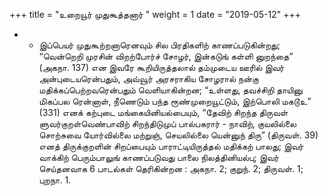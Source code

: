﻿+++
title = "உறையூர் முதுகூத்தனார்  "
weight = 1
date = "2019-05-12"
+++


- - இப்பெயர் முதுகூற்றனாரெனவும் சில பிரதிகளிற் காணப்படுகின்றது; “வென்றெறி முரசின் விறற்போர்ச் சோழர், இன்கடுங் கள்ளி னுறந்தை” (அகநா. 137)  என இவரே கூறியிருத்தலால் தம்முடைய ஊரில் இவர் அன்புடையரென்பதும், அவ்வூர் அரசராகிய சோழரால் நன்கு மதிக்கப்பெற்றவரென்பதும் வெளியாகின்றன; “உள்ளது, தவச்சிறி தாயினு மிகப்பல ரென்னாள், நீணெடும் பந்த ரூண்முறையூட்டும், இற்பொலி மகடூஉ” (331)  எனக் கற்புடை மங்கையினியல்பையும், “தேவிற் சிறந்த திருவள் ளுவர்குறள்வெண்பாவிற் சிறந்திடுமுப் பால்பகரார் - நாவிற், குயலில்லை சொற்சுவை யோர்வில்லை மற்றுஞ், செயலில்லை யென்னுந் திரு” (திருவள். 39)  எனத் திருக்குறளின் சிறப்பையும் பாராட்டியிருத்தல் மதிக்கற் பாலது; இவர் வாக்கிற் பெரும்பாலுங் காணப்படுவது பாலை நிலத்தினியல்பு; இவர் செய்தனவாக 6 பாடல்கள் தெரிகின்றன :  அகநா. 2;  குறுந். 2;  திருவள். 1;  புறநா. 1.  
